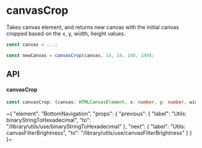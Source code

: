 
# canvasCrop

Takes canvas element, and returns new canvas with the initial canvas cropped based on the x, y, width, height values.

```ts
const canvas = ...;

const newCanvas = canvasCrop(canvas, 14, 14, 140, 140);
```

## API

#### canvasCrop

```ts
const canvasCrop: (canvas: HTMLCanvasElement, x: number, y: number, width: number, height: number) => HTMLCanvasElement;
```


~{
  "element": "BottomNavigation",
  "props": {
    "previous": {
      "label": "Utils: binaryStringToHexadecimal",
      "to": "/library/utils/use/binaryStringToHexadecimal"
    },
    "next": {
      "label": "Utils: canvasFilterBrightness",
      "to": "/library/utils/use/canvasFilterBrightness"
    }
  }
}~
